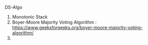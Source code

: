 DS-Algo

1. Monotonic Stack
2. Boyer-Moore Majority Voting Algorithm : https://www.geeksforgeeks.org/boyer-moore-majority-voting-algorithm/
3. 
